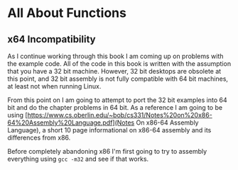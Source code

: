 # All About Functions

## x64 Incompatibility

As I continue working through this book I am coming up on problems with the example code. All of the code in this book is written with the assumption that you have a 32 bit machine. However, 32 bit desktops are obsolete at this point, and 32 bit assembly is not fully compatible with 64 bit machines, at least not when running Linux. 

From this point on I am going to attempt to port the 32 bit examples into 64 bit and do the chapter problems in 64 bit.  As a reference I am going to be using [https://www.cs.oberlin.edu/~bob/cs331/Notes%20on%20x86-64%20Assembly%20Language.pdf](Notes On x86-64 Assembly Language), a short 10 page informational on x86-64 assembly and its differences from x86.

Before completely abandoning x86 I'm first going to try to assembly everything using `gcc -m32` and see if that works. 
